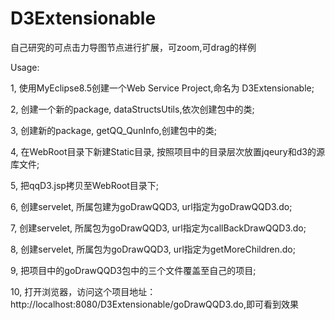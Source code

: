 # D3Extensionable
自己研究的可点击力导图节点进行扩展，可zoom,可drag的样例

Usage:

1, 使用MyEclipse8.5创建一个Web Service Project,命名为 D3Extensionable; 

2, 创建一个新的package, dataStructsUtils,依次创建包中的类;

3, 创建新的package, getQQ_QunInfo,创建包中的类;

4, 在WebRoot目录下新建Static目录, 按照项目中的目录层次放置jqeury和d3的源库文件;

5, 把qqD3.jsp拷贝至WebRoot目录下;

6, 创建servelet, 所属包建为goDrawQQD3, url指定为goDrawQQD3.do;

7, 创建servelet, 所属包为goDrawQQD3, url指定为callBackDrawQQD3.do;

8, 创建servelet, 所属包为goDrawQQD3, url指定为getMoreChildren.do;

9, 把项目中的goDrawQQD3包中的三个文件覆盖至自己的项目;

10, 打开浏览器，访问这个项目地址：http://localhost:8080/D3Extensionable/goDrawQQD3.do,即可看到效果

